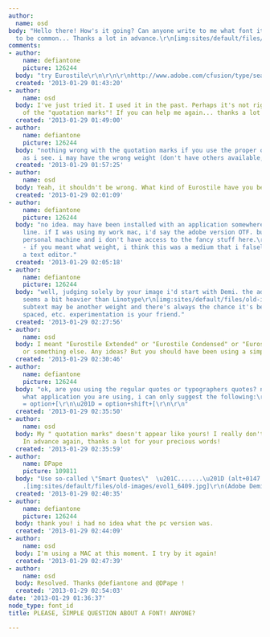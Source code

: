 ```yaml
---
author:
  name: osd
body: "Hello there! How's it going? Can anyone write to me what font it is? It seems
  to be common... Thanks a lot in advance.\r\n[img:sites/default/files/old-images/FONT_5572.JPG]"
comments:
- author:
    name: defiantone
    picture: 126244
  body: "try Eurostile\r\n\r\n\r\nhttp://www.adobe.com/cfusion/type/search.cfm?term=eurostile&category_type=Package%2CFace&buttonGo="
  created: '2013-01-29 01:43:20'
- author:
    name: osd
  body: I've just tried it. I used it in the past. Perhaps it's not right because
    of the "quotation marks"! If you can help me again... thanks a lot!
  created: '2013-01-29 01:49:00'
- author:
    name: defiantone
    picture: 126244
  body: "nothing wrong with the quotation marks if you use the proper ones, so far
    as i see. i may have the wrong weight (don't have others available, sorry)\r\n[img:sites/default/files/old-images/snap_5570.png]"
  created: '2013-01-29 01:57:25'
- author:
    name: osd
  body: Yeah, it shouldn't be wrong. What kind of Eurostile have you been using?
  created: '2013-01-29 02:01:09'
- author:
    name: defiantone
    picture: 126244
  body: "no idea. may have been installed with an application somewhere along the
    line. if I was using my work mac, i'd say the adobe version OTF. but this is my
    personal machine and i don't have access to the fancy stuff here.\r\n\r\nedit
    - if you meant what weight, i think this was a medium that i falsely bolded in
    a text editor."
  created: '2013-01-29 02:05:18'
- author:
    name: defiantone
    picture: 126244
  body: "well, judging solely by your image i'd start with Demi. the adobe version
    seems a bit heavier than Linotype\r\n[img:sites/default/files/old-images/snap_6615.png]\r\n\r\nthe
    subtext may be another weight and there's always the chance it's been stretched,
    spaced, etc. experimentation is your friend."
  created: '2013-01-29 02:27:56'
- author:
    name: osd
  body: I meant "Eurostile Extended" or "Eurostile Condensed" or "Eurostile Demi"
    or something else. Any ideas? But you should have been using a simple "Eurostile"...
  created: '2013-01-29 02:30:46'
- author:
    name: defiantone
    picture: 126244
  body: "ok, are you using the regular quotes or typographers quotes? not knowing
    what application you are using, i can only suggest the following:\r\n\r\n\u201C
    = option+[\r\n\u201D = option+shift+[\r\n\r\n"
  created: '2013-01-29 02:35:50'
- author:
    name: osd
  body: My " quotation marks" doesn't appear like yours! I really don't know why.
    In advance again, thanks a lot for your precious words!
  created: '2013-01-29 02:35:59'
- author:
    name: DPape
    picture: 109811
  body: "Use so-called \"Smart Quotes\"  \u201C.......\u201D (alt+0147 and alt+0148)
    .[img:sites/default/files/old-images/evol1_6409.jpg]\r\n(Adobe Demi)"
  created: '2013-01-29 02:40:35'
- author:
    name: defiantone
    picture: 126244
  body: thank you! i had no idea what the pc version was.
  created: '2013-01-29 02:44:09'
- author:
    name: osd
  body: I'm using a MAC at this moment. I try by it again!
  created: '2013-01-29 02:47:39'
- author:
    name: osd
  body: Resolved. Thanks @defiantone and @DPape !
  created: '2013-01-29 02:54:03'
date: '2013-01-29 01:36:37'
node_type: font_id
title: PLEASE, SIMPLE QUESTION ABOUT A FONT! ANYONE?

---
```

